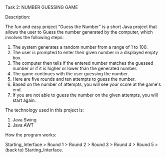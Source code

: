 Task 2: NUMBER GUESSING GAME

Description:

The fun and easy project "Guess the Number" is a short Java project that allows the user to
Guess the number generated by the computer, which involves the following steps:
1. The system generates a random number from a range of 1 to 100.
2. The user is prompted to enter their given number in a displayed empty box.
3. The computer then tells if the entered number matches the guessed number or if it is
higher or lower than the generated number.
4. The game continues with the user guessing the number.
5. Here are five rounds and ten attempts to guess the number.
6. Based on the number of attempts, you will see your score at the game's end.
7. If you are not able to guess the number on the given attempts, you will start again.

The technology used in this project is:

1. Java Swing
2. Java AWT

How the program works:

Starting_Interface > Round 1 > Round 2 > Round 3 > Round 4 > Round 5 > (back to) Starting_Interface.
